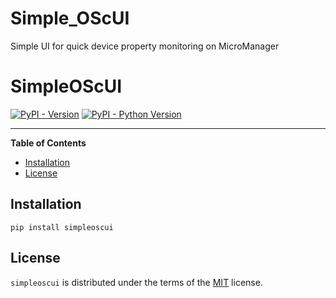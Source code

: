 # Simple_OScUI
Simple UI for quick device property monitoring on MicroManager

# SimpleOScUI

[![PyPI - Version](https://img.shields.io/pypi/v/simpleoscui.svg)](https://pypi.org/project/simpleoscui)
[![PyPI - Python Version](https://img.shields.io/pypi/pyversions/simpleoscui.svg)](https://pypi.org/project/simpleoscui)

-----

**Table of Contents**

- [Installation](#installation)
- [License](#license)

## Installation

```console
pip install simpleoscui
```

## License

`simpleoscui` is distributed under the terms of the [MIT](https://spdx.org/licenses/MIT.html) license.
